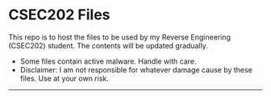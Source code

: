 # CSEC202 Files
This repo is to host the files to be used by my Reverse Engineering (CSEC202) student.
The contents will be updated gradually.
* Some files contain active malware. Handle with care.
* Disclaimer: I am not responsible for whatever damage cause by these files. Use at your own risk.
***
